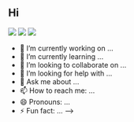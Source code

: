 ## Hi 
<img src="https://img.shields.io/badge/Fortnite-107C10?style=for-the-badge&logo=xbox&logoColor=white">  <img src="https://img.shields.io/badge/videos-CD2640?style=for-the-badge&logo=X&logoColor=white">
<gif src="https://giphy.com/gifs/things-url-aboot-duzpaTbCUy9Vu">
<img src="https://cdn2.unrealengine.com/12br-delay-social-news-header-02-1920x1080-119208936.jpg">


- 🔭 I’m currently working on ...
- 🌱 I’m currently learning ...
- 👯 I’m looking to collaborate on ...
- 🤔 I’m looking for help with ...
- 💬 Ask me about ...
- 📫 How to reach me: ...
- 😄 Pronouns: ...
- ⚡ Fun fact: ...
-->
